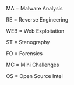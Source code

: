 MA = Malware Analysis

RE = Reverse Engineering

WEB = Web Exploitation

ST = Stenography 

FO = Forensics

MC = Mini Challenges

OS = Open Source Intel
